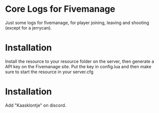 # Core Logs for Fivemanage

Just some logs for fivemanage, for player joining, leaving and shooting (except for a jerrycan).

# Installation

Install the resource to your resource folder on the server, then generate a API key on the Fivemanage site. Put the key in config.lua and then make sure to start the resource in your server.cfg

# Installation

Add "Kaasklontje" on discord.

